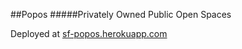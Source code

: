 ##Popos
#####Privately Owned Public Open Spaces

Deployed at [sf-popos.herokuapp.com](http://sf-popos.herokuapp.com)
